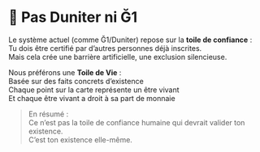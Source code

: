 <!-- Fichier : public/docs/pas-duniter-g1.md -->
<!-- Publié sous GNU GPL v3 -->


# 🚫 Pas Duniter ni Ğ1

Le système actuel (comme Ğ1/Duniter) repose sur la **toile de confiance** :  
Tu dois être certifié par d’autres personnes déjà inscrites.  
Mais cela crée une barrière artificielle, une exclusion silencieuse.

Nous préférons une **Toile de Vie** :  
Basée sur des faits concrets d’existence  
Chaque point sur la carte représente un être vivant  
Et chaque être vivant a droit à sa part de monnaie

> En résumé :  
> Ce n’est pas la toile de confiance humaine qui devrait valider ton existence.  
> C’est ton existence elle-même.